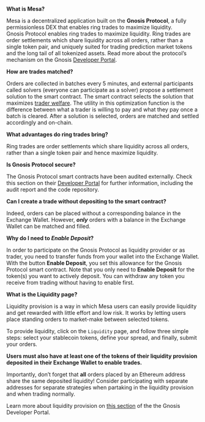 **What is Mesa?**

Mesa is a decentralized application built on the **Gnosis Protocol**, a fully permissionless DEX that enables ring trades to maximize liquidity.  
Gnosis Protocol enables ring trades to maximize liquidity. Ring trades are order settlements which share liquidity across all orders, rather than a single token pair, and uniquely suited for trading prediction market tokens and the long tail of all tokenized assets.
Read more about the protocol’s mechanism on the Gnosis [Developer Portal](https://docs.gnosis.io/protocol/docs/introduction1/).

**How are trades matched?**

Orders are collected in batches every 5 minutes, and external participants called solvers (everyone can participate as a solver) propose a settlement solution to the smart contract. The smart contract selects the solution that maximizes [trader welfare](https://docs.gnosis.io/protocol/docs/devguide01/). The utility in this optimization function is the difference between what a trader is willing to pay and what they pay once a batch is cleared. After a solution is selected, orders are matched and settled accordingly and on-chain.

**What advantages do ring trades bring?**

Ring trades are order settlements which share liquidity across all orders, rather than a single token pair and hence maximize liquidity.

**Is Gnosis Protocol secure?**

The Gnosis Protocol smart contracts have been audited externally. Check this section on their [Developer Portal](https://docs.gnosis.io/protocol/docs/devguide04/) for further information, including the audit report and the code repository.

**Can I create a trade without depositing to the smart contract?**

Indeed, orders can be placed without a corresponding balance in the Exchange Wallet. However, **_only_** orders with a balance in the Exchange Wallet can be matched and filled.

**Why do I need to _Enable Deposit_?**

In order to participate on the Gnosis Protocol as liquidity provider or as trader, you need to transfer funds from your wallet into the Exchange Wallet. With the button **Enable Deposit**, you set this allowance for the Gnosis Protocol smart contract.
Note that you only need to **Enable Deposit** for the token(s) you want to actively deposit. You can withdraw any token you receive from trading without having to enable first.

**What is the Liquidity page?**

Liquidity provision is a way in which Mesa users can easily provide liquidity and get rewarded with little effort and low risk. It works by letting users place standing orders to market-make between selected tokens.

To provide liquidity, click on the `Liquidity` page, and follow three simple steps: select your stablecoin tokens, define your spread, and finally, submit your orders.

**Users must also have at least one of the tokens of their liquidity provision deposited in their Exchange Wallet to enable trades.**

Importantly, don’t forget that **all** orders placed by an Ethereum address share the same deposited liquidity! Consider participating with separate addresses for separate strategies when partaking in the liquidity provision and when trading normally.

Learn more about liquidity provision on [this section](https://docs.gnosis.io/protocol/docs/liquidity1/) of the the Gnosis Developer Portal.
